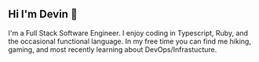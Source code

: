 ## Hi I'm Devin 👋
I'm a Full Stack Software Engineer. I enjoy coding in Typescript, Ruby, and the occasional functional language. In my free time you can find me hiking, gaming, and most recently learning about DevOps/Infrastucture.

